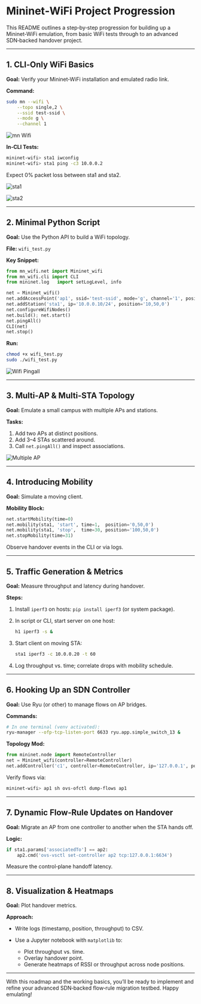 # Mininet‑WiFi Project Progression

This README outlines a step‑by‑step progression for building up a Mininet‑WiFi emulation, from basic WiFi tests through to an advanced SDN‑backed handover project.

---

## 1. CLI‑Only WiFi Basics

**Goal:** Verify your Mininet‑WiFi installation and emulated radio link.

**Command:**

```bash
sudo mn --wifi \
    --topo single,2 \
    --ssid test-ssid \
    --mode g \
    --channel 1
```
![mn Wifi](/Images/Wifi.png) 

**In‑CLI Tests:**

```bash
mininet-wifi> sta1 iwconfig
mininet-wifi> sta1 ping -c3 10.0.0.2
```

Expect 0% packet loss between sta1 and sta2.

![sta1](/Images/sta1.png)  

![sta2](/Images/sta2.png)  

---

## 2. Minimal Python Script

**Goal:** Use the Python API to build a WiFi topology.

**File:** `wifi_test.py`

**Key Snippet:**

```python
from mn_wifi.net import Mininet_wifi
from mn_wifi.cli import CLI
from mininet.log   import setLogLevel, info

net = Mininet_wifi()
net.addAccessPoint('ap1', ssid='test-ssid', mode='g', channel='1', position='50,50,0')
net.addStation('sta1', ip='10.0.0.10/24', position='10,50,0')
net.configureWifiNodes()
net.build(); net.start()
net.pingAll()
CLI(net)
net.stop()
```

**Run:**

```bash
chmod +x wifi_test.py
sudo ./wifi_test.py
```

![Wifi Pingall](/Images/Pingall.png) 


---

## 3. Multi‑AP & Multi‑STA Topology

**Goal:** Emulate a small campus with multiple APs and stations.

**Tasks:**

1. Add two APs at distinct positions.
2. Add 3–4 STAs scattered around.
3. Call `net.pingAll()` and inspect associations.

![Multiple AP](/Images/MultiAP.png)  



---

## 4. Introducing Mobility

**Goal:** Simulate a moving client.

**Mobility Block:**

```python
net.startMobility(time=0)
net.mobility(sta1, 'start', time=1,  position='0,50,0')
net.mobility(sta1, 'stop',  time=30, position='100,50,0')
net.stopMobility(time=31)
```

Observe handover events in the CLI or via logs.

---

## 5. Traffic Generation & Metrics

**Goal:** Measure throughput and latency during handover.

**Steps:**

1. Install `iperf3` on hosts: `pip install iperf3` (or system package).
2. In script or CLI, start server on one host:

   ```bash
   h1 iperf3 -s &
   ```
3. Start client on moving STA:

   ```bash
   sta1 iperf3 -c 10.0.0.20 -t 60
   ```
4. Log throughput vs. time; correlate drops with mobility schedule.

---

## 6. Hooking Up an SDN Controller

**Goal:** Use Ryu (or other) to manage flows on AP bridges.

**Commands:**

```bash
# In one terminal (venv activated):
ryu-manager --ofp-tcp-listen-port 6633 ryu.app.simple_switch_13 &
```

**Topology Mod:**

```python
from mininet.node import RemoteController
net = Mininet_wifi(controller=RemoteController)
net.addController('c1', controller=RemoteController, ip='127.0.0.1', port=6633)
```

Verify flows via:

```bash
mininet-wifi> ap1 sh ovs-ofctl dump-flows ap1
```

---

## 7. Dynamic Flow‑Rule Updates on Handover

**Goal:** Migrate an AP from one controller to another when the STA hands off.

**Logic:**

```python
if sta1.params['associatedTo'] == ap2:
    ap2.cmd('ovs-vsctl set-controller ap2 tcp:127.0.0.1:6634')
```

Measure the control‑plane handoff latency.

---

## 8. Visualization & Heatmaps

**Goal:** Plot handover metrics.

**Approach:**

* Write logs (timestamp, position, throughput) to CSV.
* Use a Jupyter notebook with `matplotlib` to:

  * Plot throughput vs. time.
  * Overlay handover point.
  * Generate heatmaps of RSSI or throughput across node positions.

---

With this roadmap and the working basics, you’ll be ready to implement and refine your advanced SDN‑backed flow‑rule migration testbed. Happy emulating!
